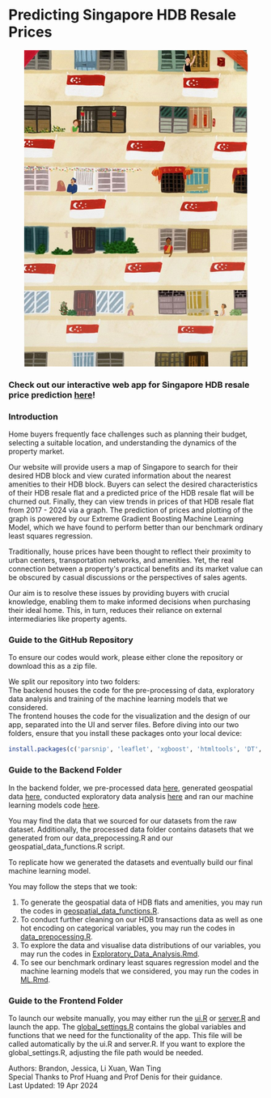 # Predicting Singapore HDB Resale Prices

<p align="center">
<img src = './frontend/www/hdb_5.png'>
</p>

### Check out our interactive web app for Singapore HDB resale price prediction [here](https://brandono7.shinyapps.io/HDB-All-You-Need-To-Know/)! 

### Introduction
Home buyers frequently face challenges such as planning their budget, selecting a suitable location, and understanding the dynamics of the property market.

Our website will provide users a map of Singapore to search for their desired HDB block and view curated information about the nearest amenities to their HDB block. Buyers can select the desired characteristics of their HDB resale flat and a predicted price of the HDB resale flat will be churned out. Finally, they can view trends in prices of that HDB resale flat from 2017 - 2024 via a graph. The prediction of prices and plotting of the graph is powered by our Extreme Gradient Boosting Machine Learning Model, which we have found to perform better than our benchmark ordinary least squares regression.

Traditionally, house prices have been thought to reflect their proximity to urban centers, transportation networks, and amenities. Yet, the real connection between a property's practical benefits and its market value can be obscured by casual discussions or the perspectives of sales agents.

Our aim is to resolve these issues by providing buyers with crucial knowledge, enabling them to make informed decisions when purchasing their ideal home. This, in turn, reduces their reliance on external intermediaries like property agents.

### Guide to the GitHub Repository
To ensure our codes would work, please either clone the repository or download this as a zip file. <br>


We split our repository into two folders: <br>
The backend houses the code for the pre-processing of data, exploratory data analysis and training of the machine learning models that we considered. <br>
The frontend houses the code for the visualization and the design of our app, separated into the UI and server files. 
Before diving into our two folders, ensure that you install these packages onto your local device:
```R
install.packages(c('parsnip', 'leaflet', 'xgboost', 'htmltools', 'DT', 'plyr', 'dplyr', 'tidyr','ggplot2', 'shiny', 'shinydashboard', 'RColorBrewer', 'sf', 'plotly', 'stringr','shinyjs', 'tidyverse', 'randomForest', 'rpart', 'VIM', 'gbm', 'hdm', 'recipes'))
```
### Guide to the Backend Folder
In the backend folder, we pre-processed data [here](https://github.com/brandono7/DSE3101_HDB_Resale_Price/blob/main/backend/Data%20Pre-Processing.R), generated geospatial data [here](https://github.com/brandono7/DSE3101_HDB_Resale_Price/blob/main/backend/geospatial%20data%20functions.R), conducted exploratory data analysis [here](https://github.com/brandono7/DSE3101_HDB_Resale_Price/blob/main/backend/Exploratory%20Data%20Analysis.Rmd) and ran our machine learning models code [here](https://github.com/brandono7/DSE3101_HDB_Resale_Price/blob/main/backend/ML.Rmd). 

You may find the data that we sourced for our datasets from the raw dataset. Additionally, the processed data folder contains datasets that we generated from our data_prepocessing.R and our geospatial_data_functions.R script.

To replicate how we generated the datasets and eventually build our final machine learning model. 

You may follow the steps that we took: <br>
1) To generate the geospatial data of HDB flats and amenities, you may run the codes in [geospatial_data_functions.R](https://github.com/brandono7/DSE3101_HDB_Resale_Price/blob/main/backend/geospatial%20data%20functions.R). <br>
2) To conduct further cleaning on our HDB transactions data as well as one hot encoding on categorical variables, you may run the codes in [data_prepocessing.R](https://github.com/brandono7/DSE3101_HDB_Resale_Price/blob/main/backend/Data%20Pre-Processing.R). <br>
3) To explore the data and visualise data distributions of our variables, you may run the codes in [Exploratory_Data_Analysis.Rmd](https://github.com/brandono7/DSE3101_HDB_Resale_Price/blob/main/backend/Exploratory%20Data%20Analysis.Rmd). <br>
4) To see our benchmark ordinary least squares regression model and the machine learning models that we considered, you may run the codes in [ML.Rmd](https://github.com/brandono7/DSE3101_HDB_Resale_Price/blob/main/backend/ML.Rmd).

### Guide to the Frontend Folder
To launch our website manually, you may either run the [ui.R](https://github.com/brandono7/DSE3101_HDB_Resale_Price/blob/main/frontend/ui.R) or [server.R](https://github.com/brandono7/DSE3101_HDB_Resale_Price/blob/main/frontend/server.R) and launch the app. The [global_settings.R](https://github.com/brandono7/DSE3101_HDB_Resale_Price/blob/main/frontend/global_settings.R) contains the global variables and functions that we need for the functionality of the app. This file will be called automatically by the ui.R and server.R. If you want to explore the global_settings.R, adjusting the file path would be needed.

Authors: Brandon, Jessica, Li Xuan, Wan Ting <br>
Special Thanks to Prof Huang and Prof Denis for their guidance. <br>
Last Updated: 19 Apr 2024
